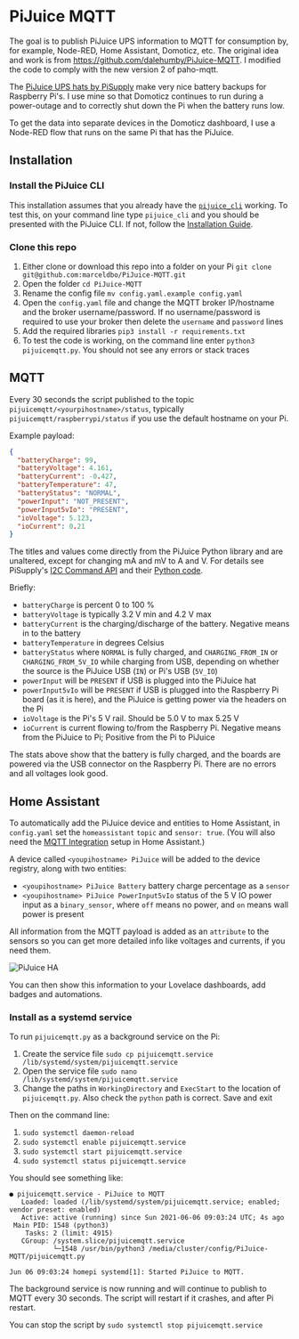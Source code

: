 # PiJuice MQTT
The goal is to publish PiJuice UPS information to MQTT for consumption by, for example, Node-RED, Home Assistant, Domoticz, etc. The original idea and work is from https://github.com/dalehumby/PiJuice-MQTT. I modified the code to comply with the new version 2 of paho-mqtt.

The [PiJuice UPS hats by PiSupply](https://uk.pi-supply.com/products/pijuice-standard) make very nice battery backups for Raspberry Pi's. I use mine so that Domoticz continues to run during a power-outage and to correctly shut down the Pi when the battery runs low.

To get the data into separate devices in the Domoticz dashboard, I use a Node-RED flow that runs on the same Pi that has the PiJuice. 

## Installation

### Install the PiJuice CLI
This installation assumes that you already have the [`pijuice_cli`](https://github.com/PiSupply/PiJuice/tree/master/Software#pijuice-cli) working. To test this, on your command line type `pijuice_cli` and you should be presented with the PiJuice CLI. If not, follow the [Installation Guide](https://github.com/PiSupply/PiJuice/tree/master/Software#pijuice-software).

### Clone this repo

1. Either clone or download this repo into a folder on your Pi `git clone git@github.com:marceldbo/PiJuice-MQTT.git`
2. Open the folder `cd PiJuice-MQTT`
3. Rename the config file `mv config.yaml.example config.yaml`
4. Open the `config.yaml` file and change the MQTT broker IP/hostname and the broker username/password. If no username/password is required to use your broker then delete the `username` and `password` lines
5. Add the required libraries `pip3 install -r requirements.txt`
6. To test the code is working, on the command line enter `python3 pijuicemqtt.py`. You should not see any errors or stack traces

## MQTT

Every 30 seconds the script published to the topic `pijuicemqtt/<yourpihostname>/status`, typically `pijuicemqtt/raspberrypi/status` if you use the default hostname on your Pi.

Example payload:

```json
{
  "batteryCharge": 99,
  "batteryVoltage": 4.161,
  "batteryCurrent": -0.427,
  "batteryTemperature": 47,
  "batteryStatus": "NORMAL",
  "powerInput": "NOT_PRESENT",
  "powerInput5vIo": "PRESENT",
  "ioVoltage": 5.123,
  "ioCurrent": 0.21
}
```

The titles and values come directly from the PiJuice Python library and are unaltered, except for changing mA and mV to A and V. For details see PiSupply's [I2C Command API](https://github.com/PiSupply/PiJuice/tree/master/Software#i2c-command-api) and their [Python code](https://github.com/PiSupply/PiJuice/blob/master/Software/Source/pijuice.py).

Briefly:
- `batteryCharge` is percent 0 to 100 %
- `batteryVoltage` is typically 3.2 V min and 4.2 V max
- `batteryCurrent` is the charging/discharge of the battery. Negative means in to the battery
- `batteryTemperature` in degrees Celsius
- `batteryStatus` where `NORMAL` is fully charged, and `CHARGING_FROM_IN` or `CHARGING_FROM_5V_IO` while charging from USB, depending on whether the source is the PiJuice USB (`IN`) or Pi's USB (`5V_IO`)
- `powerInput` will be `PRESENT` if USB is plugged into the PiJuice hat
- `powerInput5vIo` will be `PRESENT` if USB is plugged into the Raspberry Pi board (as it is here), and the PiJuice is getting power via the headers on the Pi
- `ioVoltage` is the Pi's 5 V rail. Should be 5.0 V to max 5.25 V
- `ioCurrent` is current flowing to/from the Raspberry Pi. Negative means from the PiJuice to Pi; Positive from the Pi to PiJuice

The stats above show that the battery is fully charged, and the boards are powered via the USB connector on the Raspberry Pi. There are no errors and all voltages look good.

## Home Assistant

To automatically add the PiJuice device and entities to Home Assistant, in `config.yaml` set the `homeassistant` `topic` and `sensor: true`. (You will also need the [MQTT Integration](https://www.home-assistant.io/integrations/mqtt/) setup in Home Assistant.)

A device called `<youpihostname> PiJuice` will be added to the device registry, along with two entities:
- `<youpihostname> PiJuice Battery` battery charge percentage as a `sensor`
- `<youpihostname> PiJuice PowerInput5vIo` status of the 5 V IO power input as a `binary_sensor`, where `off` means no power, and `on` means wall power is present

All information from the MQTT payload is added as an `attribute` to the sensors so you can get more detailed info like voltages and currents, if you need them.

![PiJuice HA](pijuice-ha.png)

You can then show this information to your Lovelace dashboards, add badges and automations.

### Install as a systemd service

To run `pijuicemqtt.py` as a background service on the Pi:

1. Create the service file `sudo cp pijuicemqtt.service /lib/systemd/system/pijuicemqtt.service` 
2. Open the service file `sudo nano /lib/systemd/system/pijuicemqtt.service` 
3. Change the paths in `WorkingDirectory` and `ExecStart` to the location  of `pijuicemqtt.py`. Also check the `python` path is correct. Save and exit

Then on the command line:

1. `sudo systemctl daemon-reload`
2. `sudo systemctl enable pijuicemqtt.service`
3. `sudo systemctl start pijuicemqtt.service`
4. `sudo systemctl status pijuicemqtt.service`

You should see something like:

```
● pijuicemqtt.service - PiJuice to MQTT
   Loaded: loaded (/lib/systemd/system/pijuicemqtt.service; enabled; vendor preset: enabled)
   Active: active (running) since Sun 2021-06-06 09:03:24 UTC; 4s ago
 Main PID: 1548 (python3)
    Tasks: 2 (limit: 4915)
   CGroup: /system.slice/pijuicemqtt.service
           └─1548 /usr/bin/python3 /media/cluster/config/PiJuice-MQTT/pijuicemqtt.py

Jun 06 09:03:24 homepi systemd[1]: Started PiJuice to MQTT.
```

The background service is now running and will continue to publish to MQTT every 30 seconds. The script will restart if it crashes, and after Pi restart. 

You can stop the script by `sudo systemctl stop pijuicemqtt.service`
